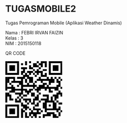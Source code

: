 # TUGASMOBILE2

Tugas Pemrograman Mobile (Aplikasi Weather Dinamis) 

Nama  : FEBRI IRVAN FAIZIN<br>
Kelas : 3<br>
NIM   : 2015150118<br>



QR CODE 
<br><br><img src="QR.PNG">
 
